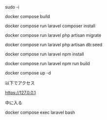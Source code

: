 sudo -i

docker compose build

docker compose run laravel composer install

docker compose run laravel php artisan migrate

docker compose run laravel php artisan db:seed

docker compose run laravel npm install

docker compose run laravel npm run build

docker compose up -d

以下でアクセス

https://127.0.0.1


中に入る

docker compose exec laravel bash

